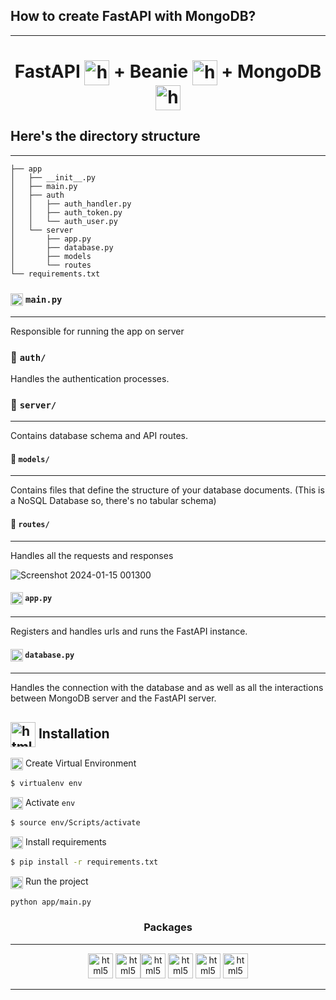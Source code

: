 
## How to create FastAPI with MongoDB?
___

<h1 align="center" style="vertical-align:middle"> 
FastAPI <img src="https://raw.githubusercontent.com/gilbarbara/logos/main/logos/fastapi-icon.svg" alt="html5" width="40" height="40" style="vertical-align:middle" /> + Beanie <img src="https://beanie-odm.dev/assets/logo.svg" alt="html5" width="40" height="40" style="vertical-align:middle"/> + MongoDB <img src="https://raw.githubusercontent.com/gilbarbara/logos/main/logos/mongodb-icon.svg" alt="html5" width="40" height="40" style="vertical-align:middle"/>
</h1>

## Here's the directory structure
___

```
├── app
│   ├── __init__.py
│   ├── main.py
│   ├── auth
│   │   ├── auth_handler.py
│   │   ├── auth_token.py
│   │   └── auth_user.py
│   └── server
│       ├── app.py
│       ├── database.py
│       ├── models
│       └── routes
└── requirements.txt
```

### <img src="https://upload.wikimedia.org/wikipedia/commons/0/0a/Python.svg" alt="html5" width="20" height="20" style="vertical-align: middle"/> `main.py`
___
Responsible for running the app on server

### 📁 `auth/`
Handles the authentication processes.

### 📁 `server/`
___
Contains database schema and API routes.

#### 📁 `models/`
___
Contains files that define the structure of your database documents.
(This is a NoSQL Database so, there's no tabular schema)

#### 📁 `routes/`
___
Handles all the requests and responses

![Screenshot 2024-01-15 001300](https://github.com/iamzehan/FastAPi-Beanie-MongoDB/assets/43857150/30c312cd-4c4b-4638-9524-f32171fb17a0)


#### <img src="https://upload.wikimedia.org/wikipedia/commons/0/0a/Python.svg" alt="html5" width="20" height="20" style="vertical-align: middle"/> `app.py`
___
Registers and handles urls and runs the FastAPI instance.

#### <img src="https://upload.wikimedia.org/wikipedia/commons/0/0a/Python.svg" alt="html5" width="20" height="20" style="vertical-align: middle"/> `database.py`
___
Handles the connection with the database and as well as all the interactions between MongoDB server and the FastAPI server.

## <img src="https://upload.wikimedia.org/wikipedia/commons/2/20/Bash_Logo_black_and_white_icon_only.svg" alt="html5" width="40" height="40" style="vertical-align: middle;"/>  Installation

<img src="https://upload.wikimedia.org/wikipedia/commons/2/20/Bash_Logo_black_and_white_icon_only.svg" alt="html5" width="20" height="20" style="vertical-align: middle;"/> Create Virtual Environment

```bash
$ virtualenv env
```
<img src="https://upload.wikimedia.org/wikipedia/commons/2/20/Bash_Logo_black_and_white_icon_only.svg" alt="html5" width="20" height="20" style="vertical-align: middle;"/> Activate `env`

```bash
$ source env/Scripts/activate
```

<img src="https://upload.wikimedia.org/wikipedia/commons/2/20/Bash_Logo_black_and_white_icon_only.svg" alt="html5" width="20" height="20" style="vertical-align: middle;"/> Install requirements 

```bash
$ pip install -r requirements.txt
```

<img src="https://upload.wikimedia.org/wikipedia/commons/2/20/Bash_Logo_black_and_white_icon_only.svg" alt="html5" width="20" height="20" style="vertical-align: middle;"/> Run the project

```bash
python app/main.py
```
<h3 align="center"> Packages </h3>

___

<p align="center"> 
<img src="https://raw.githubusercontent.com/gilbarbara/logos/main/logos/fastapi-icon.svg" alt="html5" width="40" height="40"/> <img src="https://beanie-odm.dev/assets/logo.svg" alt="html5" width="40" height="40"/><img src="https://raw.githubusercontent.com/gilbarbara/logos/main/logos/mongodb-icon.svg" alt="html5" width="40" height="40"/> <img src="https://pypi-camo.freetls.fastly.net/77995688c0cf8df7a671a4df729bd2f565ab00fc/68747470733a2f2f7261772e6769746875622e636f6d2f6d6f6e676f64622f6d6f746f722f6d61737465722f646f632f5f7374617469632f6d6f746f722e706e67" alt="html5" width="40" height="40"/> <img src="https://pypi-camo.freetls.fastly.net/a9f3326a04ed20fe759542f5c73a95f8a8770235/68747470733a2f2f7261772e67697468756275736572636f6e74656e742e636f6d2f746f6d63687269737469652f757669636f726e2f6d61737465722f646f63732f757669636f726e2e706e67" alt="html5" width="40" height="40"/>
<img src="https://raw.githubusercontent.com/gilbarbara/logos/main/logos/jwt-icon.svg" alt="html5" width="40" height="40"/>

</p>

___

